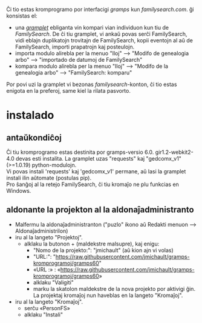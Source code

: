 
Ĉi tio estas kromprogramo por interfacigi _gramps_ kun _familysearch.com_.
ĝi konsistas el:
* una [_gramplet_](https://www.gramps-project.org/wiki/index.php/Gramplets) ebliganta vin kompari vian individuon kun tiu de _FamilySearch_. De ĉi tiu gramplet, vi ankaŭ povas serĉi FamilySearch, vidi eblajn duplikatojn trovitajn de FamilySearch, kopii eventojn al aŭ de FamilySearch, importi prapatrojn kaj posteulojn.
* importa modulo alirebla per la menuo "Iloj" --> "Modifo de genealogia arbo" --> "importado de datumoj de FamilySearch"
* kompara modulo alirebla per la menuo "Iloj" --> "Modifo de la genealogia arbo" --> "FamilySearch: komparu"

Por povi uzi la gramplet vi bezonas _familysearch_-konton, ĉi tio estas enigota en la preferoj, same kiel la rilata pasvorto.

# instalado
## antaŭkondiĉoj
Ĉi tiu kromprogramo estas destinita por gramps-versio 6.0.
gir1.2-webkit2-4.0 devas esti instalita.
La gramplet uzas "requests" kaj "gedcomx\_v1" (>=1.0.19) python-modulojn.  
Vi povas instali 'requests' kaj 'gedcomx\_v1' permane, aŭ lasi la gramplet instali ilin aŭtomate (postulas pip).  
Pro ŝanĝoj al la retejo FamilySearch, ĉi tiu kromaĵo ne plu funkcias en Windows.

## aldonante la projekton al la aldonaĵadministranto
* Malfermu la aldonaĵadministranton ("puzlo" ikono aŭ Redakti menuon --> Aldonaĵadministrilon)
* iru al la langeto "Projektoj".
  * alklaku la butonon + (maldekstre malsupre), kaj enigu:
    * "Nomo de la projekto:": "jmichault" (aŭ kion ajn vi volas)
    * "URL:": "<https://raw.githubusercontent.com/jmichault/gramps-kromprogramoj/gramps60>"
    * «URL :» : «<https://raw.githubusercontent.com/jmichault/gramps-kromprogramoj/gramps60>»
    * alklaku "Valigiti"
    * marku la skatolon maldekstre de la nova projekto por aktivigi ĝin.
       La projektaj kromaĵoj nun haveblas en la langeto "Kromaĵoj".
* iru al la langeto "Kromaĵoj".
  * serĉu «PersonFS»
  * alklaku "Instali"



